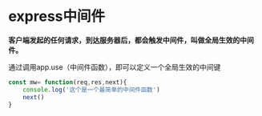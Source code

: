 # express中间件

**客户端发起的任何请求，到达服务器后，都会触发中间件，叫做全局生效的中间件。**

通过调用app.use（中间件函数），即可以定义一个全局生效的中间键

```js
const mw= function(req,res,next){
    console.log('这个是一个最简单的中间件函数')
    next()
}

```

